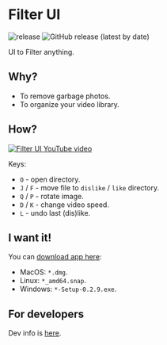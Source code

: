 # Filter UI
![release](https://github.com/zored/filter_ui/workflows/release/badge.svg?branch=master)
![GitHub release (latest by date)](https://img.shields.io/github/v/release/zored/filter_ui)

UI to Filter anything.

## Why?
- To remove garbage photos.
- To organize your video library.

## How?
[![Filter UI YouTube video](image/demo.gif)](https://www.youtube.com/watch?v=qI6WYI8sgH8)

Keys:
- `O` - open directory.
- `J` / `F` - move file to `dislike` / `like` directory.
- `Q` / `P` - rotate image.
- `D` / `K` - change video speed.
- `L` - undo last (dis)like.

## I want it!
You can [download app here](https://github.com/zored/filter_ui/releases/latest):
- MacOS: `*.dmg`.
- Linux: `*_amd64.snap`.
- Windows: `*-Setup-0.2.9.exe`.

## For developers
Dev info is [here](./DEV.md).
